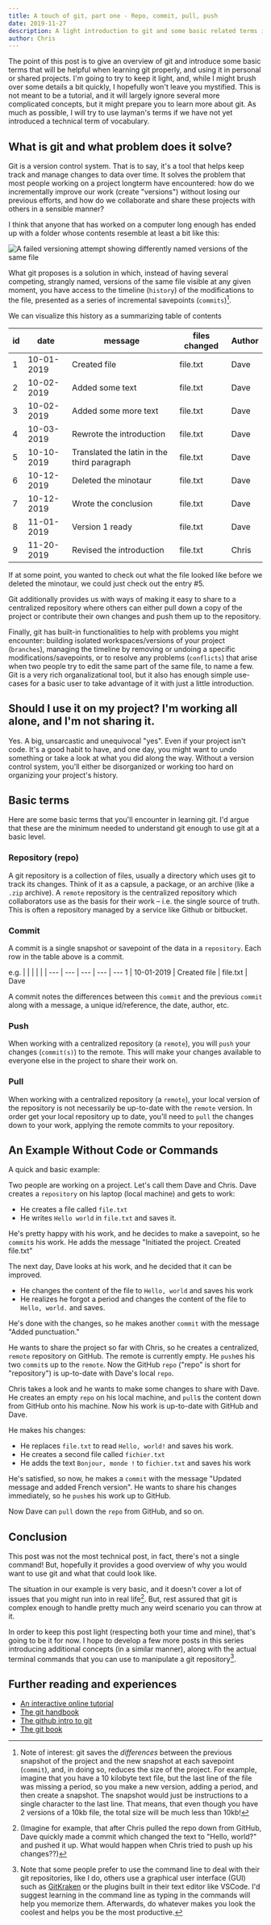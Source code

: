 ```yaml
---
title: A touch of git, part one - Repo, commit, pull, push
date: 2019-11-27
description: A light introduction to git and some basic related terms in layman's terms.
author: Chris
---
```


The point of this post is to give an overview of git and introduce some basic terms that will be helpful when learning git properly, and using it in personal or shared projects. I'm going to try to keep it light, and, while I might brush over some details a bit quickly, I hopefully won't leave you mystified. This is not meant to be a tutorial, and it will largely ignore several more complicated concepts, but it might prepare you to learn more about git. As much as possible, I will try to use layman's terms if we have not yet introduced a technical term of vocabulary.

## What is git and what problem does it solve?

Git is a version control system. That is to say, it's a tool that helps keep track and manage changes to data over time. It solves the problem that most people working on a project longterm have encountered: how do we incrementally improve our work (create "versions") without losing our previous efforts, and how do we collaborate and share these projects with others in a sensible manner?

I think that anyone that has worked on a computer long enough has ended up with a folder whose contents resemble at least a bit like this:

![A failed versioning attempt showing differently named versions of the same file](./versioningfail.png)

What git proposes is a solution in which, instead of having several competing, strangly named, versions of the same file visible at any given moment, you have access to the timeline (`history`) of the modifications to the file, presented as a series of incremental savepoints (`commits`)[^1].

We can visualize this history as a summarizing table of contents

| id  | date       | message                                     | files changed | Author |
| --- | ---------- | ------------------------------------------- | ------------- | ------ |
| 1   | 10-01-2019 | Created file                                | file.txt      | Dave   |
| 2   | 10-02-2019 | Added some text                             | file.txt      | Dave   |
| 3   | 10-02-2019 | Added some more text                        | file.txt      | Dave   |
| 4   | 10-03-2019 | Rewrote the introduction                    | file.txt      | Dave   |
| 5   | 10-10-2019 | Translated the latin in the third paragraph | file.txt      | Dave   |
| 6   | 10-12-2019 | Deleted the minotaur                        | file.txt      | Dave   |
| 7   | 10-12-2019 | Wrote the conclusion                        | file.txt      | Dave   |
| 8   | 11-01-2019 | Version 1 ready                             | file.txt      | Dave   |
| 9   | 11-20-2019 | Revised the introduction                    | file.txt      | Chris  |

If at some point, you wanted to check out what the file looked like before we deleted the minotaur, we could just check out the entry #5.

Git additionally provides us with ways of making it easy to share to a centralized repository where others can either pull down a copy of the project or contribute their own changes and push them up to the repository.

Finally, git has built-in functionalities to help with problems you might encounter: building isolated workspaces/versions of your project (`branches`), managing the timeline by removing or undoing a specific modifications/savepoints, or to resolve any problems (`conflicts`) that arise when two people try to edit the same part of the same file, to name a few. Git is a very rich organalizational tool, but it also has enough simple use-cases for a basic user to take advantage of it with just a little introduction.

## Should I use it on my project? I'm working all alone, and I'm not sharing it.

Yes. A big, unsarcastic and unequivocal "yes". Even if your project isn't code. It's a good habit to have, and one day, you might want to undo something or take a look at what you did along the way. Without a version control system, you'll either be disorganized or working too hard on organizing your project's history.

## Basic terms

Here are some basic terms that you'll encounter in learning git. I'd argue that these are the minimum needed to understand git enough to use git at a basic level.

### Repository (repo)

A git repository is a collection of files, usually a directory which uses git to track its changes. Think of it as a capsule, a package, or an archive (like a `.zip` archive). A `remote` repository is the centralized repository which collaborators use as the basis for their work &ndash; i.e. the single source of truth. This is often a repository managed by a service like Github or bitbucket.

### Commit

A commit is a single snapshot or savepoint of the data in a `repository`. Each row in the table above is a commit.

e.g.
| | | | | |
--- | --- | --- | --- | ---
1 | 10-01-2019 | Created file | file.txt | Dave

A commit notes the differences between this `commit` and the previous `commit` along with a message, a unique id/reference, the date, author, etc.

### Push

When working with a centralized repository (a `remote`), you will `push` your changes (`commit(s)`) to the remote. This will make your changes available to everyone else in the project to share their work on.

### Pull

When working with a centralized repository (a `remote`), your local version of the repository is not necessarily be up-to-date with the `remote` version. In order get your local repository up to date, you'll need to `pull` the changes down to your work, applying the remote commits to your repository.

## An Example Without Code or Commands

A quick and basic example:

Two people are working on a project. Let's call them Dave and Chris. Dave creates a `repository` on his laptop (local machine) and gets to work:

- He creates a file called `file.txt`
- He writes `Hello world` in `file.txt` and saves it.

He's pretty happy with his work, and he decides to make a savepoint, so he `commit`s his work. He adds the message "Initiated the project. Created file.txt"

The next day, Dave looks at his work, and he decided that it can be improved.

- He changes the content of the file to `Hello, world` and saves his work
- He realizes he forgot a period and changes the content of the file to `Hello, world.` and saves.

He's done with the changes, so he makes another `commit` with the message "Added punctuation."

He wants to share the project so far with Chris, so he creates a centralized, `remote` repository on GitHub. The remote is currently empty. He `push`es his two `commit`s up to the `remote`. Now the GitHub `repo` ("repo" is short for "repository") is up-to-date with Dave's local `repo`.

Chris takes a look and he wants to make some changes to share with Dave. He creates an empty `repo` on his local machine, and `pull`s the content down from GitHub onto his machine. Now his work is up-to-date with GitHub and Dave.

He makes his changes:

- He replaces `file.txt` to read `Hello, world!` and saves his work.
- He creates a second file called `fichier.txt`
- He adds the text `Bonjour, monde !` to `fichier.txt` and saves his work

He's satisfied, so now, he makes a `commit` with the message "Updated message and added French version". He wants to share his changes immediately, so he `push`es his work up to GitHub.

Now Dave can `pull` down the `repo` from GitHub, and so on.

## Conclusion

This post was not the most technical post, in fact, there's not a single command! But, hopefully it provides a good overview of why you would want to use git and what that could look like.

The situation in our example is very basic, and it doesn't cover a lot of issues that you might run into in real life[^2]. But, rest assured that git is complex enough to handle pretty much any weird scenario you can throw at it.

In order to keep this post light (respecting both your time and mine), that's going to be it for now. I hope to develop a few more posts in this series introducing additional concepts (in a similar manner), along with the actual terminal commands that you can use to manipulate a git repository[^3].

## Further reading and experiences

- [An interactive online tutorial](https://www.katacoda.com/courses/git/1)
- [The git handbook](https://guides.github.com/introduction/git-handbook/)
- [The github intro to git](https://guides.github.com/activities/hello-world/)
- [The git book](https://git-scm.com/book/en/v2)

[^1]: Note of interest: git saves the _differences_ between the previous snapshot of the project and the new snapshot at each savepoint (`commit`), and, in doing so, reduces the size of the project. For example, imagine that you have a 10 kilobyte text file, but the last line of the file was missing a period, so you make a new version, adding a period, and then create a snapshot. The snapshot would just be instructions to a single character to the last line. That means, that even though you have 2 versions of a 10kb file, the total size will be much less than 10kb!
[^2]: (Imagine for example, that after Chris pulled the repo down from GitHub, Dave quickly made a commit which changed the text to "Hello, world?" and pushed it up. What would happen when Chris tried to push up his changes??)
[^3]: Note that some people prefer to use the command line to deal with their git repositories, like I do, others use a graphical user interface (GUI) such as [GitKraken](https://www.gitkraken.com/) or the plugins built in their text editor like VSCode. I'd suggest learning in the command line as typing in the commands will help you memorize them. Afterwards, do whatever makes you look the coolest and helps you be the most productive.
